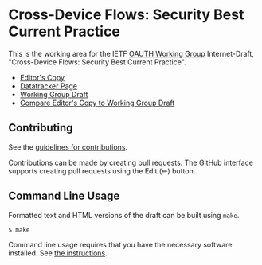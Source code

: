 # Cross-Device Flows: Security Best Current Practice

This is the working area for the IETF [OAUTH Working Group](https://datatracker.ietf.org/wg/oauth/documents/) Internet-Draft, "Cross-Device Flows: Security Best Current Practice".

* [Editor's Copy](https://drafts.oauth.net/oauth-cross-device-security/draft-ietf-oauth-cross-device-security.html)
* [Datatracker Page](https://datatracker.ietf.org/doc/draft-ietf-oauth-cross-device-security)
* [Working Group Draft](https://datatracker.ietf.org/doc/html/draft-ietf-oauth-cross-device-security)
* [Compare Editor's Copy to Working Group Draft](https://oauth-wg.github.io/oauth-cross-device-security/#go.draft-ietf-oauth-cross-device-security.diff)


## Contributing

See the
[guidelines for contributions](https://github.com/oauth-wg/oauth-cross-device-security/blob/main/CONTRIBUTING.md).

Contributions can be made by creating pull requests.
The GitHub interface supports creating pull requests using the Edit (✏) button.


## Command Line Usage

Formatted text and HTML versions of the draft can be built using `make`.

```sh
$ make
```

Command line usage requires that you have the necessary software installed.  See
[the instructions](https://github.com/martinthomson/i-d-template/blob/main/doc/SETUP.md).

